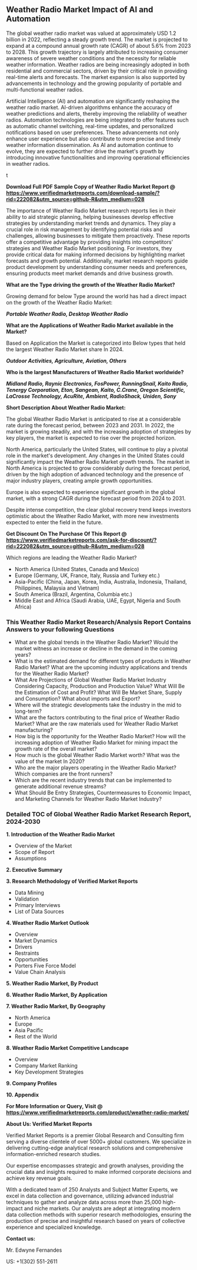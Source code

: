 <h2>Weather Radio Market Impact of AI and Automation</h2><p>The global weather radio market was valued at approximately USD 1.2 billion in 2022, reflecting a steady growth trend. The market is projected to expand at a compound annual growth rate (CAGR) of about 5.6% from 2023 to 2028. This growth trajectory is largely attributed to increasing consumer awareness of severe weather conditions and the necessity for reliable weather information. Weather radios are being increasingly adopted in both residential and commercial sectors, driven by their critical role in providing real-time alerts and forecasts. The market expansion is also supported by advancements in technology and the growing popularity of portable and multi-functional weather radios.</p><p>Artificial Intelligence (AI) and automation are significantly reshaping the weather radio market. AI-driven algorithms enhance the accuracy of weather predictions and alerts, thereby improving the reliability of weather radios. Automation technologies are being integrated to offer features such as automatic channel switching, real-time updates, and personalized notifications based on user preferences. These advancements not only enhance user experience but also contribute to more precise and timely weather information dissemination. As AI and automation continue to evolve, they are expected to further drive the market's growth by introducing innovative functionalities and improving operational efficiencies in weather radios.</p>t</p><p id="" class=""><strong>Download Full PDF Sample Copy of Weather Radio Market Report @ <a href="https://www.verifiedmarketreports.com/download-sample/?rid=222082&utm_source=github-R&utm_medium=028" target="_blank">https://www.verifiedmarketreports.com/download-sample/?rid=222082&utm_source=github-R&utm_medium=028</a></strong></p><p>The importance of&nbsp;Weather Radio Market research reports lies in their ability to aid strategic planning, helping businesses develop effective strategies by understanding market trends and dynamics. They play a crucial role in risk management by identifying potential risks and challenges, allowing businesses to mitigate them proactively. These reports offer a competitive advantage by providing insights into competitors' strategies and Weather Radio Market positioning. For investors, they provide critical data for making informed decisions by highlighting market forecasts and growth potential. Additionally, market research reports guide product development by understanding consumer needs and preferences, ensuring products meet market demands and drive business growth.</p><p><strong>What are the&nbsp;Type driving the growth of the Weather Radio Market?</strong></p><p id="" class="">Growing demand for below Type around the world has had a direct impact on the growth of the Weather Radio Market:</p><em><strong>Portable Weather Radio, Desktop Weather Radio</strong></em></p><strong>What are the&nbsp;Applications&nbsp;of Weather Radio Market available in the Market?</strong></p><p id="" class="">Based on Application the Market is categorized into Below types that held the largest Weather Radio Market share In 2024.</p><em><strong>Outdoor Activities, Agriculture, Aviation, Others</strong></em></p><strong>Who is the largest Manufacturers of Weather Radio Market worldwide?</strong></p><p><em><strong>Midland Radio, Raynic Electronics, FosPower, RunningSnail, Kaito Radio, Tenergy Corporation, Eton, Sangean, Kaito, C.Crane, Oregon Scientific, LaCrosse Technology, AcuRite, Ambient, RadioShack, Uniden, Sony</strong></em></p><p id="" class=""><strong>Short Description About Weather Radio Market:</strong></p><p>The global Weather Radio Market is anticipated to rise at a considerable rate during the forecast period, between 2023 and 2031. In 2022, the market is growing steadily, and with the increasing adoption of strategies by key players, the market is expected to rise over the projected horizon.</p><p>North America, particularly the United States, will continue to play a pivotal role in the market's development. Any changes in the United States could significantly impact the Weather Radio Market growth trends. The market in North America is projected to grow considerably during the forecast period, driven by the high adoption of advanced technology and the presence of major industry players, creating ample growth opportunities.</p><p>Europe is also expected to experience significant growth in the global market, with a strong CAGR during the forecast period from 2024 to 2031.</p><p>Despite intense competition, the clear global recovery trend keeps investors optimistic about the Weather Radio Market, with more new investments expected to enter the field in the future.</p><p id="" class=""><strong>Get Discount On The Purchase Of This Report @ <a href="https://www.verifiedmarketreports.com/ask-for-discount/?rid=222082&utm_source=github-R&utm_medium=028" target="_blank">https://www.verifiedmarketreports.com/ask-for-discount/?rid=222082&utm_source=github-R&utm_medium=028</a></strong></p>Which regions are leading the Weather Radio Market?</p><ul><li>North America (United States, Canada and Mexico)</li><li>Europe (Germany, UK, France, Italy, Russia and Turkey etc.)</li><li>Asia-Pacific (China, Japan, Korea, India, Australia, Indonesia, Thailand, Philippines, Malaysia and Vietnam)</li><li>South America (Brazil, Argentina, Columbia etc.)</li><li>Middle East and Africa (Saudi Arabia, UAE, Egypt, Nigeria and South Africa)</li></ul><h3 id="" class="">This Weather Radio Market Research/Analysis Report Contains Answers to your following Questions</h3><ul><li>What are the global trends in the Weather Radio Market? Would the market witness an increase or decline in the demand in the coming years?</li><li>What is the estimated demand for different types of products in Weather Radio Market? What are the upcoming industry applications and trends for the Weather Radio Market?</li><li>What Are Projections of Global Weather Radio Market Industry Considering Capacity, Production and Production Value? What Will Be the Estimation of Cost and Profit? What Will Be Market Share, Supply and Consumption? What about imports and Export?</li><li>Where will the strategic developments take the industry in the mid to long-term?</li><li>What are the factors contributing to the final price of Weather Radio Market? What are the raw materials used for Weather Radio Market manufacturing?</li><li>How big is the opportunity for the Weather Radio Market? How will the increasing adoption of Weather Radio Market for mining impact the growth rate of the overall market?</li><li>How much is the global Weather Radio Market worth? What was the value of the market In 2020?</li><li>Who are the major players operating in the Weather Radio Market? Which companies are the front runners?</li><li>Which are the recent industry trends that can be implemented to generate additional revenue streams?</li><li>What Should Be Entry Strategies, Countermeasures to Economic Impact, and Marketing Channels for Weather Radio Market Industry?</li></ul><h3 id="" class="">Detailed TOC of Global Weather Radio Market Research Report, 2024-2030</h3><p id="" class=""><strong>1. Introduction of the Weather Radio Market</strong></p><ul><li>Overview of the Market</li><li>Scope of Report</li><li>Assumptions</li></ul><p id="" class=""><strong>2. Executive Summary</strong></p><p id="" class=""><strong>3. Research Methodology of Verified Market Reports</strong></p><ul><li>Data Mining</li><li>Validation</li><li>Primary Interviews</li><li>List of Data Sources</li></ul><p id="" class=""><strong>4. Weather Radio Market Outlook</strong></p><ul><li>Overview</li><li>Market Dynamics</li><li>Drivers</li><li>Restraints</li><li>Opportunities</li><li>Porters Five Force Model</li><li>Value Chain Analysis</li></ul><p id="" class=""><strong>5. Weather Radio Market, By Product</strong></p><p id="" class=""><strong>6. Weather Radio Market, By Application</strong></p><p id="" class=""><strong>7. Weather Radio Market, By Geography</strong></p><ul><li>North America</li><li>Europe</li><li>Asia Pacific</li><li>Rest of the World</li></ul><p id="" class=""><strong>8. Weather Radio Market Competitive Landscape</strong></p><ul><li>Overview</li><li>Company Market Ranking</li><li>Key Development Strategies</li></ul><p id="" class=""><strong>9. Company Profiles</strong></p><p id="" class=""><strong>10. Appendix</strong></p><p id="" class=""><strong>For More Information or Query, Visit @ <a href="https://www.verifiedmarketreports.com/product/weather-radio-market/" target="_blank">https://www.verifiedmarketreports.com/product/weather-radio-market/</a></strong></p><p id="" class=""><strong>About Us: Verified Market Reports</strong></p><p id="" class="">Verified Market Reports is a premier Global Research and Consulting firm serving a diverse clientele of over 5000+ global customers. We specialize in delivering cutting-edge analytical research solutions and comprehensive information-enriched research studies.</p><p id="" class="">Our expertise encompasses strategic and growth analyses, providing the crucial data and insights required to make informed corporate decisions and achieve key revenue goals.</p><p id="" class="">With a dedicated team of 250 Analysts and Subject Matter Experts, we excel in data collection and governance, utilizing advanced industrial techniques to gather and analyze data across more than 25,000 high-impact and niche markets. Our analysts are adept at integrating modern data collection methods with superior research methodologies, ensuring the production of precise and insightful research based on years of collective experience and specialized knowledge.</p><p id="" class=""><strong>Contact us:</strong></p><p id="" class="">Mr. Edwyne Fernandes</p><p id="" class="">US: +1(302) 551-2611</p>